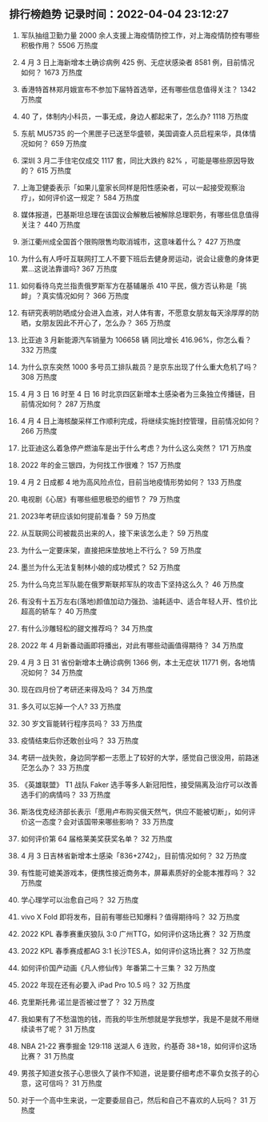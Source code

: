 
## 排行榜趋势 记录时间：2022-04-04 23:12:27
  
  1. 军队抽组卫勤力量 2000 余人支援上海疫情防控工作，对上海疫情防控有哪些积极作用？ 5506 万热度
    
  2. 4 月 3 日上海新增本土确诊病例 425 例、无症状感染者 8581 例，目前情况如何？ 1673 万热度
    
  3. 香港特首林郑月娥宣布不参加下届特首选举，还有哪些信息值得关注？ 1342 万热度
    
  4. 40 了，体制内小科员，一事无成，身边人都起来了，怎么办? 1118 万热度
    
  5. 东航 MU5735 的一个黑匣子已送至华盛顿，美国调查人员启程来华，具体情况如何？ 659 万热度
    
  6. 深圳 3 月二手住宅仅成交 1117 套，同比大跌约 82% ，可能是哪些原因导致的？ 615 万热度
    
  7. 上海卫健委表示「如果儿童家长同样是阳性感染者，可以一起接受观察治疗」，如何评价这一规定？ 584 万热度
    
  8. 媒体报道，巴基斯坦总理在该国议会解散后被解除总理职务，有哪些信息值得关注？ 440 万热度
    
  9. 浙江衢州成全国首个限购限售均取消城市，这意味着什么？ 427 万热度
    
  10. 为什么有人呼吁互联网打工人不要下班后去健身房运动，说会让疲惫的身体更累…这说法靠谱吗? 367 万热度
    
  11. 如何看待乌克兰指责俄罗斯军方在基辅屠杀 410 平民，俄方否认称是「挑衅」？真实情况如何？ 366 万热度
    
  12. 有研究表明防晒成分会进入血液，对人体有害，不愿意女朋友每天涂厚厚的防晒，女朋友因此不开心了，怎么办？ 365 万热度
    
  13. 比亚迪 3 月新能源汽车销量为 106658 辆 同比增长 416.96%，你怎么看？ 332 万热度
    
  14. 为什么京东突然 1000 多号员工排队裁员？是京东出现了什么重大危机了吗？ 308 万热度
    
  15. 4 月 3 日 16 时至 4 日 16 时北京四区新增本土感染者为三条独立传播链，目前情况如何？ 287 万热度
    
  16. 4 月 4 日上海核酸采样工作顺利完成，将继续实施封控管理，目前情况如何？ 266 万热度
    
  17. 比亚迪这么着急停产燃油车是出于什么考虑？为什么这么突然？ 171 万热度
    
  18. 2022 年的金三银四，为何找工作很难？ 157 万热度
    
  19. 4 月 2 日成都 4 地为高风险点位，目前当地疫情形势如何？ 133 万热度
    
  20. 电视剧《心居》有哪些细思极恐的细节？ 79 万热度
    
  21. 2023年考研应该如何提前准备？ 59 万热度
    
  22. 从互联网公司被裁员出来的人，接下来该怎么走？ 59 万热度
    
  23. 为什么一定要床架，直接把床垫放地上不行么？ 59 万热度
    
  24. 墨兰为什么无法复制林小娘的成功模式？ 52 万热度
    
  25. 为什么乌克兰军队能在俄罗斯联邦军队的攻击下坚持这么久？ 46 万热度
    
  26. 有没有十五万左右(落地)颜值加动力强劲、油耗适中、适合年轻人开、性价比超高的轿车？ 40 万热度
    
  27. 有什么沙雕轻松的甜文推荐吗？ 34 万热度
    
  28. 2022 年 4 月新番动画即将播出，对此有哪些动画值得期待？ 34 万热度
    
  29. 4 月 3 日 31 省份新增本土确诊病例 1366 例，本土无症状 11771 例，各地情况如何？ 34 万热度
    
  30. 现在四月份了考研还来得及吗？ 34 万热度
    
  31. 多久可以忘掉一个人? 33 万热度
    
  32. 30 岁文盲能转行程序员吗？ 33 万热度
    
  33. 疫情结束后你还敢创业吗？ 33 万热度
    
  34. 考研一战失败，身边同学都一志愿上了较好的大学，感觉自己很没用，前路迷茫怎么办？ 33 万热度
    
  35. 《英雄联盟》 T1 战队 Faker 选手等多人新冠阳性，接受隔离及治疗可以改善选手们的病情吗？ 33 万热度
    
  36. 斯洛伐克经济部长表示「愿用卢布购买俄天然气，供应不能被切断」，如何评价这一态度？会对该国带来哪些影响？ 33 万热度
    
  37. 如何评价第 64 届格莱美奖获奖名单？ 32 万热度
    
  38. 4 月 3 日吉林省新增本土感染「836+2742」，目前情况如何？ 32 万热度
    
  39. 有性能可媲美游戏本，便携性接近商务本，屏幕素质好的全能本推荐吗？ 32 万热度
    
  40. 学心理学可以治愈自己吗？ 32 万热度
    
  41. vivo X Fold 即将发布，目前有哪些已知爆料？值得期待吗？ 32 万热度
    
  42. 2022 KPL 春季赛重庆狼队 3:0 广州TTG，如何评价这场比赛？ 32 万热度
    
  43. 2022 KPL 春季赛成都AG 3:1 长沙TES.A，如何评价这场比赛？ 32 万热度
    
  44. 如何评价国产动画《凡人修仙传》年番第二十三集？ 32 万热度
    
  45. 2022 年现在还有必要入 iPad Pro 10.5 吗？ 32 万热度
    
  46. 克里斯托弗·诺兰是否被过誉了？ 32 万热度
    
  47. 我如果有了不愁温饱的钱，而我的毕生所想就是学我想学，我是不是就不用继续读书了呢？ 31 万热度
    
  48. NBA 21-22 赛季掘金 129:118 送湖人 6 连败，约基奇 38+18，如何评价这场比赛？ 31 万热度
    
  49. 男孩子知道女孩子心思很久了装作不知道，说是要仔细考虑不辜负女孩子的心意，这可信吗？ 31 万热度
    
  50. 对于一个高中生来说，一定要委屈自己，然后和自己不喜欢的人玩吗？ 31 万热度
    